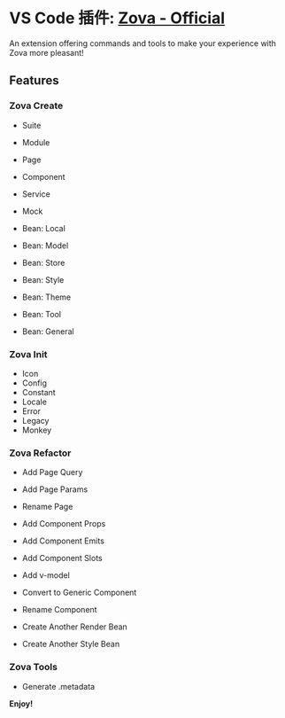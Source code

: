# VS Code 插件: [Zova - Official](https://marketplace.visualstudio.com/items?itemName=cabloy.zova-vscode)

An extension offering commands and tools to make your experience with Zova more pleasant!

## Features

### Zova Create

- Suite
- Module
- Page
- Component
- Service
- Mock

- Bean: Local
- Bean: Model
- Bean: Store
- Bean: Style
- Bean: Theme
- Bean: Tool
- Bean: General

### Zova Init

- Icon
- Config
- Constant
- Locale
- Error
- Legacy
- Monkey

### Zova Refactor

- Add Page Query
- Add Page Params
- Rename Page

- Add Component Props
- Add Component Emits
- Add Component Slots
- Add v-model
- Convert to Generic Component
- Rename Component

- Create Another Render Bean
- Create Another Style Bean

### Zova Tools

- Generate .metadata

**Enjoy!**
